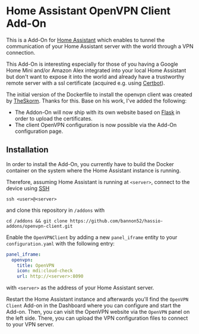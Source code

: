 # Home Assistant OpenVPN Client Add-On

This is a Add-On for [Home Assistant](https://www.home-assistant.io) which enables to tunnel the communication of your
Home Assistant server with the world through a VPN connection.

This Add-On is interesting especially for those of you having a Google Home Mini and/or Amazon Alex integrated into your
local Home Assistant but don't want to expose it into the world and already have a trustworthy remote server with a ssl
certificate (acquired e.g. using [Certbot](https://certbot.eff.org/)).

The initial version of the Dockerfile to install the openvpn client was created by [TheSkorm](https://github.com/TheSkorm).
Thanks for this. Base on his work, I've added the following:

* The Addon-On will now ship with its own website based on [Flask](http://flask.pocoo.org/)
  in order to upload the certificates.
* The client OpenVPN configuration is now possible via the Add-On configuration page.

## Installation

In order to install the Add-On, you currently have to build the Docker container on the system where the Home Assistant
instance is running. 

Therefore, assuming Home Assistant is running at `<server>`, connect to the device using [SSH](https://github.com/hassio-addons/addon-ssh)
  
`ssh <user>@<server>`

and clone this repository in `/addons` with

`cd /addons && git clone https://github.com/bannon52/hassio-addons/openvpn-client.git`

Enable the `OpenVPNClient` by adding a new `panel_iframe` entity  to your `configuration.yaml` with the following entry:

```yaml
panel_iframe:
  openvpn:
    title: OpenVPN
    icon: mdi:cloud-check
    url: http://<server>:8090


```
with `<server>` as the address of your Home Assistant server.

Restart the Home Assistant instance and afterwards you'll find the `OpenVPN Client` Add-on in the Dashboard where you can configure and start the Add-on. Then, you can visit the OpenVPN website via the `OpenVPN` panel on the left side. There, you can upload the VPN configuration files to connect to your VPN server.

